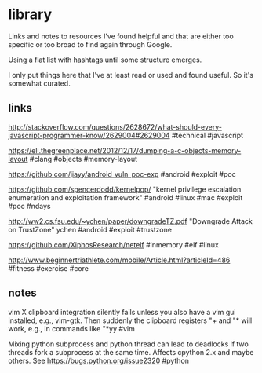 # library
Links and notes to resources I've found helpful and that are either too specific or too broad to find again through Google.

Using a flat list with hashtags until some structure emerges.

I only put things here that I've at least read or used and found useful. So it's somewhat curated.

## links
http://stackoverflow.com/questions/2628672/what-should-every-javascript-programmer-know/2629004#2629004 #technical #javascript

https://eli.thegreenplace.net/2012/12/17/dumping-a-c-objects-memory-layout #clang #objects #memory-layout

https://github.com/jiayy/android_vuln_poc-exp #android #exploit #poc

https://github.com/spencerdodd/kernelpop/ "kernel privilege escalation enumeration and exploitation framework" #android #linux #mac #exploit #poc #ndays

http://ww2.cs.fsu.edu/~ychen/paper/downgradeTZ.pdf "Downgrade Attack on TrustZone" ychen #android #exploit #trustzone

https://github.com/XiphosResearch/netelf #inmemory #elf #linux

http://www.beginnertriathlete.com/mobile/Article.html?articleId=486 #fitness #exercise #core

## notes
vim X clipboard integration silently fails unless you also have a vim gui installed, e.g., vim-gtk. Then suddenly the clipboard registers "+ and "*  will work, e.g., in commands like "*yy #vim

Mixing python subprocess and python thread can lead to deadlocks if two threads fork a subprocess at the same time. Affects cpython 2.x and maybe others. See https://bugs.python.org/issue2320  #python
